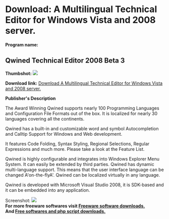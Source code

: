 # Download: A Multilingual Technical Editor for Windows Vista and 2008 server.

**Program name:**

## Qwined Technical Editor 2008 Beta 3

  
**Thumbshot:** ![](http://www.freewarefiles.com/screenshot/qwined2k8_md.jpg)   
  
**Download link:** [Download A Multilingual Technical Editor for Windows Vista and 2008 server.](http://freesoftwares.boysofts.com/Qwined-Technical-Editor-Beta_program_42060.html)  
  


**Publisher's Description**  
  


The Award Winning Qwined supports nearly 100 Programming Languages and Configuration File Formats out of the box. It is localized for nearly 30 languages covering all the continents. 

Qwined has a built-in and customizable word and symbol Autocompletion and Calltip Support for Windows and Web development.

It features Code Folding, Syntax Styling, Regional Selections, Regular Expressions and much more. Please take a look at the Feature List.

Qwined is highly configurable and integrates into Windows Explorer Menu System. It can easily be extended by third parties. Qwined has dynamic multi-language support. This means that the user interface language can be changed A'on-the-flyA'. Qwined can be localized virtually in any language.

Qwined is developed with Microsoft Visual Studio 2008, it is SDK-based and it can be embedded into any application. 

  
  
Screenshot: ![](http://www.freewarefiles.com/screenshot/qwined2k8.jpg)   
**For more freeware softwares visit [Freeware software downloads.](http://freesoftwares.boysofts.com/)**   
**And [Free softwares and php script downloads.](http://www.boysofts.com/)**
